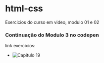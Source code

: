 # html-css
Exercicios do curso em video, modulo 01 e 02
### Continuação do Modulo 3 no codepen
link exercicios:
  - ![Capitulo 19](https://codepen.io/collection/ExbjQM) 
